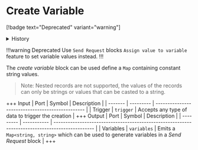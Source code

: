 # Create Variable
[!badge text="Deprecated" variant="warning"]

<details>
<summary>History</summary>
<br>

| Version | Changes           |
| ------- | ----------------- |
| 21.12.2 | Deprecated        |
| 21.09.1 | Added in v21.12.2 |
</details>

!!!warning Deprecated
Use `Send Request` blocks `Assign value to variable` feature to set variable values instead.
!!!

The *create variable* block can be used define a `Map` containing constant string values. 

> Note: Nested records are not supported, the values of the records can only be strings or values that can be casted to a string.

+++ Input
| Port    | Symbol    | Description                                      |
| ------- | --------- | ------------------------------------------------ |
| Trigger | `trigger` | Accepts any type of data to trigger the creation |
+++ Output
| Port      | Symbol      | Description                                                                                     |
| --------- | ----------- | ----------------------------------------------------------------------------------------------- |
| Variables | `variables` | Emits a `Map<string, string>` which can be used to generate variables in a *Send Request* block |
+++
